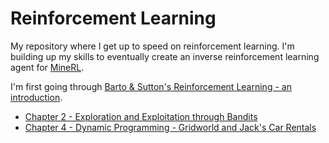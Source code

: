 # Reinforcement Learning

My repository where I get up to speed on reinforcement learning. I'm building up my skills to eventually create an inverse reinforcement learning agent for [MineRL](https://minerl.io/). 

I'm first going through [Barto & Sutton's Reinforcement Learning - an introduction](http://incompleteideas.net/book/the-book.html). 

- [Chapter 2 - Exploration and Exploitation through Bandits](./Ch2-Bandits.ipynb)
- [Chapter 4 - Dynamic Programming - Gridworld and Jack's Car Rentals](./Ch4-DynamicProgramming.ipynb)

